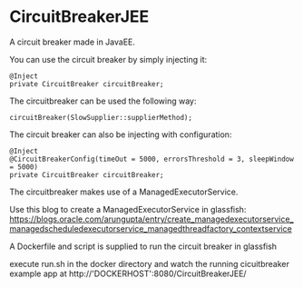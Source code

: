 # CircuitBreakerJEE

A circuit breaker made in JavaEE.

You can use the circuit breaker by simply injecting it:

```
@Inject
private CircuitBreaker circuitBreaker;
```
The circuitbreaker can be used the following way:

`circuitBreaker(SlowSupplier::supplierMethod);`

The circuit breaker can also be injecting with configuration:

```
@Inject
@CircuitBreakerConfig(timeOut = 5000, errorsThreshold = 3, sleepWindow = 5000)
private CircuitBreaker circuitBreaker;
```

The circuitbreaker makes use of a ManagedExecutorService. 

Use this blog to create a ManagedExecutorService in glassfish: <https://blogs.oracle.com/arungupta/entry/create_managedexecutorservice_managedscheduledexecutorservice_managedthreadfactory_contextservice>

A Dockerfile and script is supplied to run the circuit breaker in glassfish 

execute run.sh in the docker directory and watch the running cicuitbreaker example app at http://'DOCKERHOST':8080/CircuitBreakerJEE/
